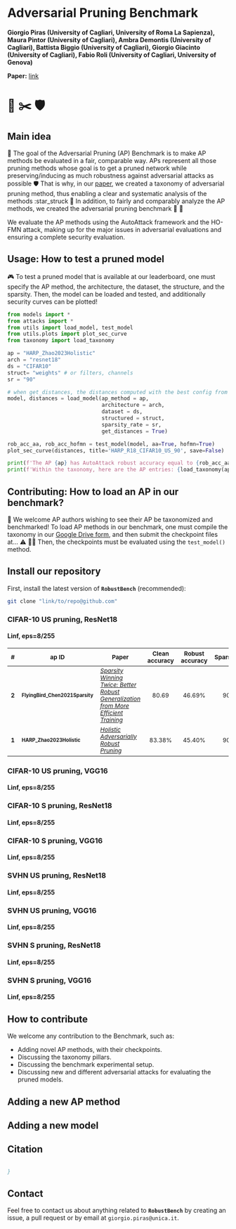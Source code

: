 # Adversarial Pruning Benchmark

**Giorgio Piras (University of Cagliari, University of Roma La Sapienza), Maura Pintor (University of Cagliari), Ambra Demontis (University of Cagliari), Battista Biggio (University of Cagliari), Giorgio Giacinto (University of Cagliari), Fabio Roli (University of Cagliari, University of Genova)**

**Paper:** [link](link)

# :grapes: :scissors: :shield:
## Main idea 
:monocle_face: The goal of the Adversarial Pruning (AP) Benchmark is to make AP methods be evaluated in a fair, comparable way.
APs represent all those pruning methods whose goal is to get a pruned network while preserving/inducing as much robustness against adversarial attacks as possible :shield:
That is why, in our [paper](paper), we created a taxonomy of adversarial pruning method, thus enabling a clear and systematic analysis of the methods :star_struck 📑
In addition, to fairly and comparably analyze the AP methods, we created the adversarial pruning benchmark :hammer: :grapes:

We evaluate the AP methods using the AutoAttack framework and the HO-FMN attack, making up for the major issues in adversarial evaluations and ensuring a complete security evaluation.

## Usage: How to test a pruned model
:video_game: To test a pruned model that is available at our leaderboard, one must specify the AP method, the architecture, the dataset, the structure, and the sparsity.
Then, the model can be loaded and tested, and additionally security curves can be plotted! 

```python
from models import *
from attacks import * 
from utils import load_model, test_model
from utils.plots import plot_sec_curve
from taxonomy import load_taxonomy

ap = "HARP_Zhao2023Holistic"
arch = "resnet18" 
ds = "CIFAR10" 
struct= "weights" # or filters, channels
sr = "90"

# when get_distances, the distances computed with the best config from HO-FMN is returned in addition to the model
model, distances = load_model(ap_method = ap, 
                              architecture = arch, 
                              dataset = ds, 
                              structured = struct, 
                              sparsity_rate = sr, 
                              get_distances = True) 

rob_acc_aa, rob_acc_hofmn = test_model(model, aa=True, hofmn=True) 
plot_sec_curve(distances, title='HARP_R18_CIFAR10_US_90', save=False)

print(f'The AP {ap} has AutoAttack robust accuracy equal to {rob_acc_aa}') 
print(f'Within the taxonomy, here are the AP entries: {load_taxonomy(ap)}') 

```

## Contributing: How to load an AP in our benchmark? 
:hugs: We welcome AP authors wishing to see their AP be taxonomized and benchmarked! 
To load AP methods in our benchmark, one must compile the taxonomy in our [Google Drive form](), and then submit the checkpoint files at... :warning: :construction_worker_man:
Then, the checkpoints must be evaluated using the `test_model()` method. 


## Install our repository

First, install the latest version of **`RobustBench`** (recommended):

```bash
git clone "link/to/repo@github.com"
```


### CIFAR-10 US pruning, ResNet18

#### Linf, eps=8/255
| <sub>#</sub> | <sub>ap ID</sub>                                      | <sub>Paper</sub>                                                                                              | <sub>Clean accuracy</sub> | <sub>Robust accuracy</sub> | <sub>Sparsity</sub> |   <sub>Venue</sub>   |
|:---:|-------------------------------------------------------|---------------------------------------------------------------------------------------------------------------|:-------------------------:|:--------------------------:|:-------------------:|:--------------------:|
| <sub>**2**</sub> | <sub><sup>**FlyingBird_Chen2021Sparsity**</sup></sub> | <sub>*[Sparsity Winning Twice: Better Robust Generalization from More Efficient Training](https://openreview.net/pdf?id=SYuJXrXq8tw)*</sub> |     <sub>80.69</sub>      |     <sub>46.69%</sub>      |    <sub>90</sub>    | <sub>ICLR 2022</sub> |
| <sub>**1**</sub> | <sub><sup>**HARP_Zhao2023Holistic**</sup></sub>       | <sub>*[Holistic Adversarially Robust Pruning](https://intellisec.de/pubs/2023-iclr.pdf)*</sub>                        |     <sub>83.38%</sub>     |     <sub>45.40%</sub>      |    <sub>90</sub>    | <sub>ICLR 2023</sub> |

### CIFAR-10 US pruning, VGG16
#### Linf, eps=8/255

### CIFAR-10 S pruning, ResNet18
#### Linf, eps=8/255

### CIFAR-10 S pruning, VGG16
#### Linf, eps=8/255

### SVHN US pruning, ResNet18
#### Linf, eps=8/255

### SVHN US pruning, VGG16
#### Linf, eps=8/255

### SVHN S pruning, ResNet18
#### Linf, eps=8/255

### SVHN S pruning, VGG16
#### Linf, eps=8/255

## How to contribute
We welcome any contribution to the Benchmark, such as:

- Adding novel AP methods, with their checkpoints.
- Discussing the taxonomy pillars. 
- Discussing the benchmark experimental setup. 
- Discussing new and different adversarial attacks for evaluating the pruned models.


## Adding a new AP method

## Adding a new model

## Citation


```bibtex

}
```

## Contact
Feel free to contact us about anything related to **`RobustBench`** by creating an issue, a pull request or
by email at `giorgio.piras@unica.it`.
